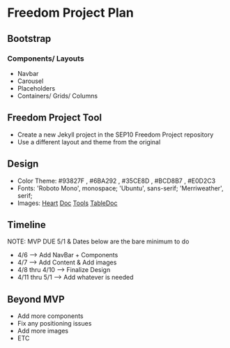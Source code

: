 #  Freedom Project Plan

## Bootstrap
### Components/ Layouts

* Navbar
* Carousel
* Placeholders
* Containers/ Grids/ Columns

## Freedom Project Tool
* Create a new Jekyll project in the SEP10 Freedom Project repository
* Use a different layout and theme from the original

## Design
* Color Theme: #93827F , #6BA292 , #35CE8D , #BCD8B7 , #E0D2C3
* Fonts: 'Roboto Mono', monospace; 'Ubuntu', sans-serif;  'Merriweather', serif;
* Images:
<a href="https://cdn3.vectorstock.com/i/1000x1000/02/87/doctor-medical-center-cartoon-vector-20020287.jpg">Heart</a>
<a href="https://www.softwareadvice.com/resources/wp-content/uploads/SA_Header_NewMedicalPractice_Checklist_Tile.png">Doc</a>
<a href="https://media.sortly.com/wp-content/uploads/2018/07/12130450/Doctor-Supplies.jpg.webp">Tools</a>
<a href="https://resources.nejmcareercenter.org/wp-content/uploads/DifferentiatingAmongMedicalPracticeSettings.jpg">TableDoc</a>

## Timeline
NOTE: MVP DUE 5/1 & Dates below are the bare minimum to do

* 4/6 --> Add NavBar + Components
* 4/7 --> Add Content & Add images
* 4/8 thru 4/10 --> Finalize Design
* 4/11 thru 5/1 --> Add whatever is needed 

## Beyond MVP
* Add more components
* Fix any positioning issues
* Add more images
* ETC